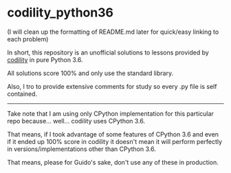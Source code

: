 # codility_python36

(I will clean up the formatting of README.md later for quick/easy linking to each problem)

In short, this repository is an unofficial solutions to lessons provided by
[codility](https://app.codility.com/programmers/lessons) in pure Python 3.6.

All solutions score 100% and only use the standard library.

Also, I tro to provide extensive comments for study so every .py file is self contained.

---

Take note that I am using only CPython implementation for this particular repo
because... well... codility uses CPython 3.6.

That means, if I took advantage of some features of CPython 3.6 and
even if it ended up 100% score in codility it doesn't mean it will perform
perfectly in versions/implementations other than CPython 3.6.

That means, please for Guido's sake, don't use any of these in production.
